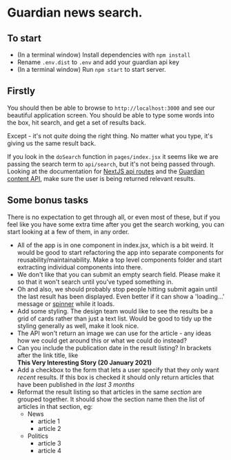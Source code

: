 # Guardian news search.

## To start
* (In a terminal window) Install dependencies with `npm install`
* Rename `.env.dist` to `.env` and add your guardian api key
* (In a terminal window) Run `npm start` to start server.

## Firstly
You should then be able to browse to `http://localhost:3000` and see our beautiful application screen. You should be able to type some words into the box, hit search, and get a set of results back.

Except - it's not *quite* doing the right thing. No matter what you type, it's giving us the same result back. 

If you look in the `doSearch` function in `pages/index.jsx` it seems like we are passing the search term to `api/search`, but it's not being passed through. Looking at the documentation for [NextJS api routes](https://nextjs.org/docs/api-routes/api-middlewares) and the [Guardian content API](https://open-platform.theguardian.com/documentation/search), make sure the user is being returned relevant results.


## Some bonus tasks
There is no expectation to get through all, or even most of these, but if you feel like you have some extra time after you get the search working, you can start looking at a few of them, in any order.

* All of the app is in one component in index.jsx, which is a bit weird. It would be good to start refactoring the app into separate components for reusability/maintainability. Make a top level components folder and start extracting individual components into there.
* We don't like that you can submit an empty search field. Please make it so that it won't search until you've typed something in.
* Oh and also, we should probably stop people hitting submit again until the last result has been displayed. Even better if it can show a 'loading...' message or [spinner](https://loading.io/) while it loads. 
* Add some styling. The design team would like to see the results be a grid of cards rather than just a text list. Would be good to tidy up the styling generally as well, make it look nice.
* The API won't return an image we can use for the article - any ideas how we could get around this or what we could do instead?
* Can you include the publication date in the result listing? In brackets after the link title, like  
 **This Very Interesting Story (20 January 2021)**
* Add a checkbox to the form that lets a user specify that they only want *recent* results. If this box is checked it should only return articles that have been published in *the last 3 months*
* Reformat the result listing so that articles in the same *section* are grouped together. It should show the section name then the list of articles in that section, eg:
  * News
    * article 1
    * article 2
  * Politics
    * article 3
    * article 4
